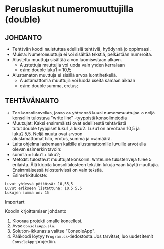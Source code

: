 # Peruslaskut numeromuuttujilla (double)

## JOHDANTO
- Tehtävän koodi muistuttaa edellisiä tehtäviä, hyödynnä jo oppimaasi.
- Muista: Numeromuuttuja ei voi sisältää tekstiä, pelkästään numeroita.
- Alustettu muuttuja sisältää arvon luomisestaan alkaen.
  - Alustettuja muuttujia voi luoda vain yhden kerrallaan
  - esim: double luku1 = 10,5;
- Alustamaton muuttuja ei sisällä arvoa luontihetkellä.
  - Alustamattomia muuttujia voi luoda useita samaan aikaan
  - esim: double summa, erotus;
## TEHTÄVÄNANTO
- Tee konsolisovellus, jossa on yhteensä kuusi numeromuuttujaa ja neljä konsoliin tulostava "write line" -tyyppistä konsolimetodia
- Muuttujat: Kaksi ensimmäistä ovat edellisestä tehtävästä tutut double tyyppiset luku1 ja luku2. Luku1 on arvoltaan 10,5 ja luku2 5,5. Neljä muuta ovat arvoon alustamattomat tulo, erotus, summa ja osamäärä.
- Laita ohjelma laskemaan kaikille alustamattomille luvuille arvot alla olevan esimerkin tavoin:
- summa = luku1 + luku2;
- Metodit: tulostavat muuttujat konsoliin. WriteLine tulosterivejä tulee 5 erilaista. Älä kirjoita konsolitulosteen tekstiin lukuja vaan käytä muuttujia. Ensimmäisessä tulosterivissä on vain tekstiä.
- Esimerkkituloste:

  
```
Luvut yhdessä pötkössä: 10,55,5
Luvut erikseen listattuna: 10,5 5,5
Lukujen summa on: 16
```
> [!IMPORTANT]
> Koodin kirjoittamisen johdanto
1. Kloonaa projekti omalle koneellesi.
2. Avaa `ConsoleApp.sln`.
3. Solution-ikkunasta valitse "ConsoleApp".
4. Pääkoodi löytyy `Program.cs`-tiedostosta. Jos tarvitset, luo uudet itemit `ConsoleApp`-projektiin.
